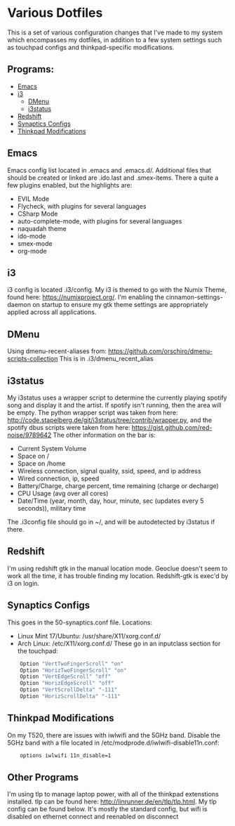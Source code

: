 # Various Dotfiles
This is a set of various configuration changes that I've made to my system which encompasses my dotfiles, in addition to a few system settings such as touchpad configs and thinkpad-specific modifications.

## Programs:
* [Emacs](#emacs)
* [i3](#i3)
  * [DMenu](#dmenu)
  * [i3status](#i3status)
* [Redshift](#redshift)
* [Synaptics Configs](#synaptics-configs)
* [Thinkpad Modifications](#thinkpad-modifications)

## Emacs
Emacs config list located in .emacs and .emacs.d/. Additional files that should be created or linked are .ido.last and .smex-items. There a quite a few plugins enabled, but the highlights are:
* EVIL Mode
* Flycheck, with plugins for several languages
* CSharp Mode
* auto-complete-mode, with plugins for several languages
* naquadah theme
* ido-mode
* smex-mode
* org-mode

## i3 
i3 config is located .i3/config. My i3 is themed to go with the Numix Theme, found here: https://numixproject.org/. I'm enabling the cinnamon-settings-daemon on startup to ensure my gtk theme settings are appropriately applied across all applications.

## DMenu
Using dmenu-recent-aliases from: https://github.com/orschiro/dmenu-scripts-collection
This is in .i3/dmenu_recent_alias

## i3status 
My i3status uses a wrapper script to determine the currently playing spotify song and display it and the artist. If spotify isn't running, then the area will be empty. The python wrapper script was taken from here: http://code.stapelberg.de/git/i3status/tree/contrib/wrapper.py, and the spotify dbus scripts were taken from here: https://gist.github.com/red-noise/9789642
The other information on the bar is:
* Current System Volume
* Space on /
* Space on /home
* Wireless connection, signal quality, ssid, speed, and ip address
* Wired connection, ip, speed
* Battery/Charge, charge percent, time remaining (charge or decharge)
* CPU Usage (avg over all cores)
* Date/Time (year, month, day, hour, minute, sec (updates every 5 seconds)), military time

The .i3config file should go in ~/, and will be autodetected by i3status if there.

## Redshift
I'm using redshift gtk in the manual location mode. Geoclue doesn't seem to work all the time, it has trouble finding my location. Redshift-gtk is exec'd by i3 on login.

## Synaptics Configs
This goes in the 50-synaptics.conf file.
Locations:
* Linux Mint 17/Ubuntu: /usr/share/X11/xorg.conf.d/
* Arch Linux: /etc/X11/xorg.conf.d/
These go in an inputclass section for the touchpad:
```bash
	Option "VertTwoFingerScroll" "on"
	Option "HorizTwoFingerScroll" "on"
	Option "VertEdgeScroll" "off"
	Option "HorizEdgeScroll" "off"
	Option "VertScrollDelta" "-111"
	Option "HorizScrollDelta" "-111"
```

## Thinkpad Modifications
On my T520, there are issues with iwlwifi and the 5GHz band. Disable the 5GHz band with a file located in /etc/modprode.d/iwlwifi-disable11n.conf:
```bash
	options iwlwifi 11n_disable=1
```

## Other Programs
I'm using tlp to manage laptop power, with all of the thinkpad extenstions installed. tlp can be found here: http://linrunner.de/en/tlp/tlp.html. My tlp config can be found below. It's mostly the standard config, but wifi is disabled on ethernet connect and reenabled on disconnect
